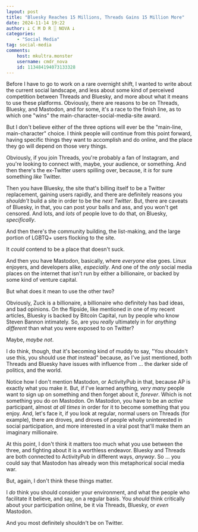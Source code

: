 ```yaml
---
layout: post
title: "Bluesky Reaches 15 Millions, Threads Gains 15 Million More"
date: 2024-11-14 19:22
author: 𐕣 C M D R ░ NOVA 𐕣
categories:
    - "Social Media"
tag: social-media
comments:
    host: mkultra.monster
    username: cmdr_nova
    id: 113484194073133328
---
```

Before I have to go to work on a rare overnight shift, I wanted to write about the current social landscape, and less about some kind of perceived competition between Threads and Bluesky, and more about what it means to use these platforms. Obviously, there are reasons to be on Threads, Bluesky, and Mastodon, and for some, it's a race to the finish line, as to which one "wins" the main-character-social-media-site award.

But I don't believe either of the three options will ever be the "main-line, main-character" choice. I think people will continue from this point forward, having specific things they want to accomplish and do online, and the place they go will depend on those very things.

Obviously, if you join Threads, you're probably a fan of Instagram, and you're looking to connect with, maybe, your audience, or something. And then there's the ex-Twitter users spilling over, because, it *is* for sure something *like* Twitter.

Then you have Bluesky, the site that's billing itself to be a Twitter replacement, gaining users rapidly, and there are definitely reasons you *shouldn't* build a site in order to be the *next Twitter*. But, there are caveats of Bluesky, in that, you can post your balls and ass, and you won't get censored. And lots, and *lots* of people love to do that, on Bluesky, *specifically*.

And then there's the community building, the list-making, and the large portion of LGBTQ+ users flocking to the site.

It *could* contend to be a place that doesn't suck.

And then you have Mastodon, basically, where *everyone* else goes. Linux enjoyers, and developers alike, *especially*. And one of the *only* social media places on the internet that isn't run by either a billionaire, or backed by some kind of venture capital.

But what does it mean to use the other two?

Obviously, Zuck is a billionaire, a billionaire who definitely has bad ideas, and bad opinions. On the flipside, like mentioned in one of my recent articles, Bluesky is backed by Bitcoin Capital, run by people who know Steven Bannon intimately. So, are you *really* ultimately in for *anything different* than what you were exposed to on Twitter?

Maybe, *maybe not*.

I do think, though, that it's becoming kind of muddy to say, "You shouldn't use this, you should use *that* instead" because, as I've just mentioned, both Threads and Bluesky have issues with influence from ... the darker side of politics, and the world.

Notice how I don't mention Mastodon, or ActivityPub in that, because AP is exactly what you make it. But, if I've learned anything, *very many* people want to sign up on something and then forget about it, *forever*. Which is not something you do on Mastodon. On Mastodon, you have to be an *active* participant, almost *at all times* in order for it to become something that you enjoy. And, let's face it, if you look at regular, normal users on Threads (for example), there are droves, and droves of people wholly uninterested in social participation, and more interested in a viral post that'll make them an imaginary millionaire.

At this point, I don't think it matters too much what you use between the three, and fighting about it is a worthless endeavor. Bluesky and Threads are both connected to ActivityPub in different ways, *anyway*. So ... you could say that Mastodon has already won this metaphorical social media war.

But, again, I don't think these things matter.

I *do* think you should consider your environment, and what the people who facilitate it believe, and say, on a regular basis. You *should* think critically about your participation online, be it via Threads, Bluesky, or *even* Mastodon.

And you most definitely shouldn't be on Twitter.